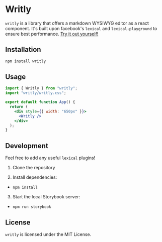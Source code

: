 # Writly

`writly` is a library that offers a markdown WYSIWYG editor as a react component. It's built upon facebook's `lexical` and `lexical-playground` to ensure best performance. [Try it out yourself!](https://www.writ.ly)


## Installation

```bash
npm install writly
```

## Usage

```jsx
import { Writly } from "writly";
import "writly/writly.css";

export default function App() {
  return (
    <div style={{ width: "650px" }}>
      <Writly />
    </div>
  );
}
```

## Development

Feel free to add any useful `lexical` plugins!

1. Clone the repository

2. Install dependencies:

- `npm install`

3. Start the local Storybook server:

- `npm run storybook`

## License

`writly` is licensed under the MIT License.
